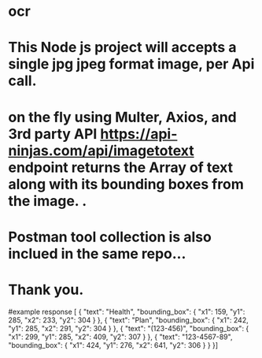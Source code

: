 # ocr
# This Node js project will accepts a single jpg jpeg format image, per Api call. 
# on the fly using Multer, Axios, and 3rd party API https://api-ninjas.com/api/imagetotext endpoint returns the Array of text along with its bounding boxes from the image. .
# Postman tool collection is also inclued in the same repo...
# Thank you.

#example response
[
    {
        "text": "Health",
        "bounding_box": {
            "x1": 159,
            "y1": 285,
            "x2": 233,
            "y2": 304
        }
    },
    {
        "text": "Plan",
        "bounding_box": {
            "x1": 242,
            "y1": 285,
            "x2": 291,
            "y2": 304
        }
    },
    {
        "text": "(123-456)",
        "bounding_box": {
            "x1": 299,
            "y1": 285,
            "x2": 409,
            "y2": 307
        }
    },
    {
        "text": "123-4567-89",
        "bounding_box": {
            "x1": 424,
            "y1": 276,
            "x2": 641,
            "y2": 306
        }
    }
 }]
